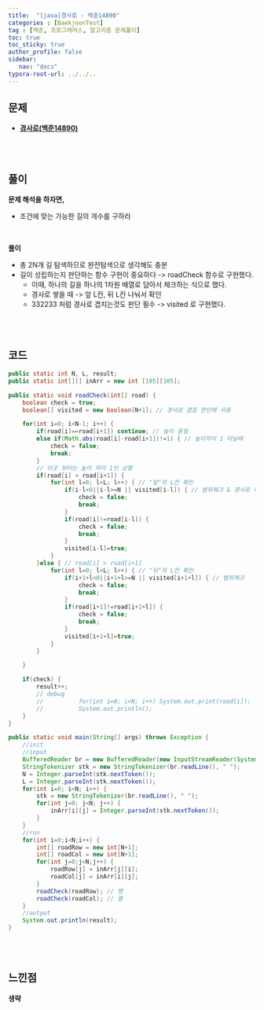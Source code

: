 ```yaml
---
title:  "[java]경사로 - 백준14890"
categories : [BaekjoonTest]
tag : [백준, 프로그래머스, 알고리즘 문제풀이]
toc: true
toc_sticky: true
author_profile: false
sidebar:
   nav: "docs"
typora-root-url: ../../..
---
```




## 문제

* **[경사로(백준14890)](https://www.acmicpc.net/problem/14890)**

<br><br>

## 풀이

**문제 해석을 하자면,**

* 조건에 맞는 가능한 길의 개수를 구하라

<br>

**풀이**

* 총 2N개 길 탐색하므로 완전탐색으로 생각해도 충분
* 길이 성립하는지 판단하는 함수 구현이 중요하다 -> roadCheck 함수로 구현했다.
  * 이때, 하나의 길을 하나의 1차원 배열로 담아서 체크하는 식으로 했다.
  * 경사로 쌓을 때 -> 앞 L칸, 뒤 L칸 나눠서 확인
  * 332233 처럼 경사로 겹치는것도 판단 필수 -> visited 로 구현했다.


<br><br>

## 코드

```java
public static int N, L, result;
public static int[][] inArr = new int [105][105];

public static void roadCheck(int[] road) {
    boolean check = true;
    boolean[] visited = new boolean[N+1]; // 경사로 겹침 판단에 사용 

    for(int i=0; i<N-1; i++) {
        if(road[i]==road[i+1]) continue; // 높이 동일
        else if(Math.abs(road[i]-road[i+1])!=1) { // 높이차이 1 아닐때
            check = false;
            break; 
        }
        // 이곳 부터는 높이 차이 1인 상황
        if(road[i] < road[i+1]) {
            for(int l=0; l<L; l++) { // "앞"의 L칸 확인
                if(i-l<0||i-l>=N || visited[i-l]) { // 범위체크 & 경사로 이미 사용한 부분인지 체크
                    check = false;
                    break;
                }
                if(road[i]!=road[i-l]) {
                    check = false;
                    break;
                }
                visited[i-l]=true;
            }
        }else { // road[i] > road[i+1]
            for(int l=0; l<L; l++) { // "뒤"의 L칸 확인
                if(i+1+l<0||i+1+l>=N || visited[i+1+l]) { // 범위체크
                    check = false;
                    break;
                }
                if(road[i+1]!=road[i+1+l]) {
                    check = false;
                    break;
                }
                visited[i+1+l]=true;
            }
        }

    }

    if(check) {
        result++;		
        // debug
        //			for(int i=0; i<N; i++) System.out.print(road[i]);
        //			System.out.println();
    }
}

public static void main(String[] args) throws Exception {
    //init
    //input
    BufferedReader br = new BufferedReader(new InputStreamReader(System.in));
    StringTokenizer stk = new StringTokenizer(br.readLine(), " ");
    N = Integer.parseInt(stk.nextToken());
    L = Integer.parseInt(stk.nextToken());		
    for(int i=0; i<N; i++) {
        stk = new StringTokenizer(br.readLine(), " ");
        for(int j=0; j<N; j++) {
            inArr[i][j] = Integer.parseInt(stk.nextToken());	
        }
    }
    //run
    for(int i=0;i<N;i++) {
        int[] roadRow = new int[N+1];
        int[] roadCol = new int[N+1];
        for(int j=0;j<N;j++) {
            roadRow[j] = inArr[j][i];
            roadCol[j] = inArr[i][j];
        }
        roadCheck(roadRow); // 행
        roadCheck(roadCol); // 열
    }
    //output
    System.out.println(result);
}

```

<br>**<br>**

## **느낀점**

**생략**
